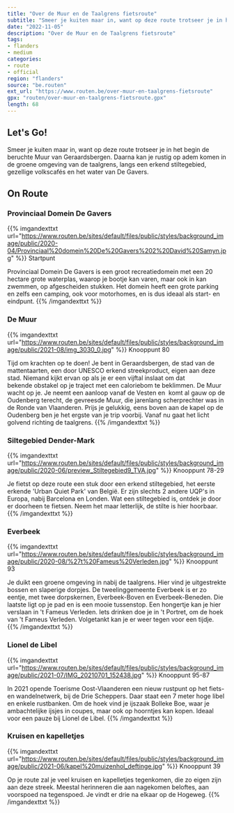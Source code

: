```yaml
---
title: "Over de Muur en de Taalgrens fietsroute"
subtitle: "Smeer je kuiten maar in, want op deze route trotseer je in het begin de beruchte Muur van Geraardsbergen"
date: "2022-11-05"
description: "Over de Muur en de Taalgrens fietsroute"
tags:
- flanders
- medium
categories:
- route
- official
region: "flanders"
source: "be.routen"
ext_url: "https://www.routen.be/over-muur-en-taalgrens-fietsroute"
gpx: "routen/over-muur-en-taalgrens-fietsroute.gpx"
length: 68
---
```


## Let's Go!

Smeer je kuiten maar in, want op deze route trotseer je in het begin de beruchte Muur van Geraardsbergen. Daarna kan je rustig op adem komen in de groene omgeving van de taalgrens, langs een erkend stiltegebied, gezellige volkscafés en het water van De Gavers.

## On Route

### Provinciaal Domein De Gavers

{{% imgandexttxt url="https://www.routen.be/sites/default/files/public/styles/background_image/public/2020-04/Provinciaal%20domein%20De%20Gavers%202%20David%20Samyn.jpg" %}}
Startpunt

Provinciaal Domein De Gavers is een groot recreatiedomein met een 20 hectare grote waterplas, waarop je bootje kan varen, maar ook in kan zwemmen, op afgescheiden stukken. Het domein heeft een grote parking en zelfs een camping, ook voor motorhomes, en is dus ideaal als start- en eindpunt.
{{% /imgandexttxt %}}

### De Muur

{{% imgandexttxt url="https://www.routen.be/sites/default/files/public/styles/background_image/public/2021-08/img_3030_0.jpg" %}}
Knooppunt 80

Tijd om krachten op te doen! Je bent in Geraardsbergen, de stad van de mattentaarten, een door UNESCO erkend streekproduct, eigen aan deze stad. Niemand kijkt ervan op als je er een vijftal inslaat om dat bekende obstakel op je traject met een caloriebom te beklimmen. De Muur wacht op je. Je neemt een aanloop vanaf de Vesten en  komt al gauw op de Oudenberg terecht, de gevreesde Muur, die jarenlang scherprechter was in de Ronde van Vlaanderen. Prijs je gelukkig, eens boven aan de kapel op de Oudenberg ben je het ergste van je trip voorbij. Vanaf nu gaat het licht golvend richting de taalgrens.
{{% /imgandexttxt %}}

### Siltegebied Dender-Mark

{{% imgandexttxt url="https://www.routen.be/sites/default/files/public/styles/background_image/public/2020-06/preview_Stiltegebied9_TVA.jpg" %}}
Knooppunt 78-29

Je fietst op deze route een stuk door een erkend stiltegebied, het eerste erkende 'Urban Quiet Park' van België. Er zijn slechts 2 andere UQP's in Europa, nabij Barcelona en Londen. Wat een stiltegebied is, ontdek je door er doorheen te fietsen. Neem het maar letterlijk, de stilte is hier hoorbaar.
{{% /imgandexttxt %}}

### Everbeek

{{% imgandexttxt url="https://www.routen.be/sites/default/files/public/styles/background_image/public/2020-08/%27t%20Fameus%20Verleden.jpg" %}}
Knooppunt 93

Je duikt een groene omgeving in nabij de taalgrens. Hier vind je uitgestrekte bossen en slaperige dorpjes. De tweelinggemeente Everbeek is er zo eentje, met twee dorpskernen, Everbeek-Boven en Everbeek-Beneden. Die laatste ligt op je pad en is een mooie tussenstop. Een hongertje kan je hier verslaan in 't Fameus Verleden. Iets drinken doe je in 't Portret, om de hoek van 't Fameus Verleden. Volgetankt kan je er weer tegen voor een tijdje.
{{% /imgandexttxt %}}

### Lionel de Libel

{{% imgandexttxt url="https://www.routen.be/sites/default/files/public/styles/background_image/public/2021-07/IMG_20210701_152438.jpg" %}}
Knooppunt 95-87

In 2021 opende Toerisme Oost-Vlaanderen een nieuw rustpunt op het fiets- en wandelnetwerk, bij de Drie Scheppers. Daar staat een 7 meter hoge libel en enkele rustbanken. Om de hoek vind je ijszaak Bolleke Boe, waar je ambachtelijke ijsjes in coupes, maar ook op hoorntjes kan kopen. Ideaal voor een pauze bij Lionel de Libel.
{{% /imgandexttxt %}}

### Kruisen en kapelletjes

{{% imgandexttxt url="https://www.routen.be/sites/default/files/public/styles/background_image/public/2021-06/kapel%20muizenhol_deftinge.jpg" %}}
Knooppunt 39

Op je route zal je veel kruisen en kapelletjes tegenkomen, die zo eigen zijn aan deze streek. Meestal herinneren die aan nagekomen beloftes, aan voorspoed na tegenspoed. Je vindt er drie na elkaar op de Hogeweg.
{{% /imgandexttxt %}}


